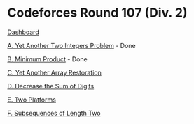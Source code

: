 # Codeforces Round 107 (Div. 2)

[Dashboard](https://codeforces.com/contest/1409)

[A. Yet Another Two Integers Problem](https://codeforces.com/contest/1409/problem/A) - Done

[B. Minimum Product](https://codeforces.com/contest/1409/problem/B) - Done

[C. Yet Another Array Restoration](https://codeforces.com/contest/1409/problem/C)

[D. Decrease the Sum of Digits](https://codeforces.com/contest/1409/problem/D)

[E. Two Platforms](https://codeforces.com/contest/1409/problem/E)

[F. Subsequences of Length Two](https://codeforces.com/contest/1409/problem/F)
